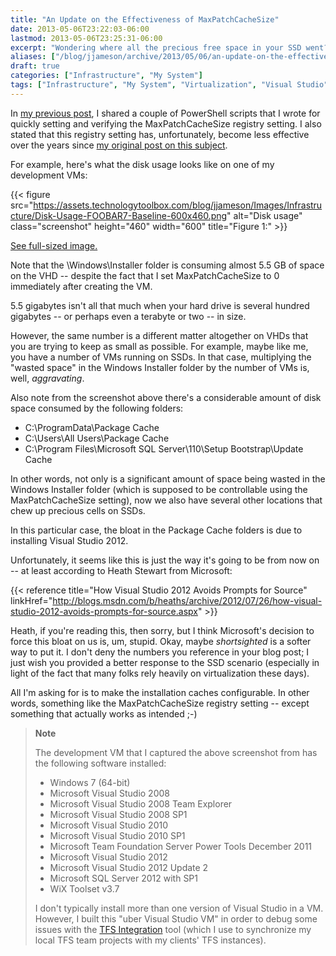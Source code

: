 ```yaml
---
title: "An Update on the Effectiveness of MaxPatchCacheSize"
date: 2013-05-06T23:22:03-06:00
lastmod: 2013-05-06T23:25:31-06:00
excerpt: "Wondering where all the precious free space in your SSD went? Well, here are a few possibilities."
aliases: ["/blog/jjameson/archive/2013/05/06/an-update-on-the-effectiveness-of-maxpatchcachesize.aspx"]
draft: true
categories: ["Infrastructure", "My System"]
tags: ["Infrastructure", "My System", "Virtualization", "Visual Studio"]
---
```


In
[my previous post](/blog/jjameson/2013/05/06/powershell-scripts-for-managing-maxpatchcachesize),
I shared a couple of PowerShell scripts that I wrote for quickly setting and
verifying the MaxPatchCacheSize registry setting. I also stated that this
registry setting has, unfortunately, become less effective over the years since
[my original post on this subject](/blog/jjameson/2010/04/30/save-significant-disk-space-by-setting-maxpatchcachesize-to-0).

For example, here's what the disk usage looks like on one of my development VMs:

{{< figure src="https://assets.technologytoolbox.com/blog/jjameson/Images/Infrastructure/Disk-Usage-FOOBAR7-Baseline-600x460.png" alt="Disk usage" class="screenshot" height="460" width="600" title="Figure 1:" >}}

[See full-sized image.](https://assets.technologytoolbox.com/blog/jjameson/Images/Infrastructure/Disk-Usage-FOOBAR7-Baseline-991x760.png)

Note that the \Windows\Installer folder is consuming almost 5.5 GB of space on
the VHD -- despite the fact that I set MaxPatchCacheSize to 0 immediately after
creating the VM.

5.5 gigabytes isn't all that much when your hard drive is several hundred
gigabytes -- or perhaps even a terabyte or two -- in size.

However, the same number is a different matter altogether on VHDs that you are
trying to keep as small as possible. For example, maybe like me, you have a
number of VMs running on SSDs. In that case, multiplying the "wasted space" in
the Windows Installer folder by the number of VMs is, well, *aggravating*.

Also note from the screenshot above there's a considerable amount of disk space
consumed by the following folders:

- C:\ProgramData\Package Cache
- C:\Users\All Users\Package Cache
- C:\Program Files\Microsoft SQL Server\110\Setup Bootstrap\Update Cache

In other words, not only is a significant amount of space being wasted in the
Windows Installer folder (which is supposed to be controllable using the
MaxPatchCacheSize setting), now we also have several other locations that chew
up precious cells on SSDs.

In this particular case, the bloat in the Package Cache folders is due to
installing Visual Studio 2012.

Unfortunately, it seems like this is just the way it's going to be from now on
-- at least according to Heath Stewart from Microsoft:

{{< reference title="How Visual Studio 2012 Avoids Prompts for Source" linkHref="http://blogs.msdn.com/b/heaths/archive/2012/07/26/how-visual-studio-2012-avoids-prompts-for-source.aspx" >}}

Heath, if you're reading this, then sorry, but I think Microsoft's decision to
force this bloat on us is, um, stupid. Okay, maybe *shortsighted* is a softer
way to put it. I don't deny the numbers you reference in your blog post; I just
wish you provided a better response to the SSD scenario (especially in light of
the fact that many folks rely heavily on virtualization these days).

All I'm asking for is to make the installation caches configurable. In other
words, something like the MaxPatchCacheSize registry setting -- except something
that actually works as intended ;-)

> **Note**
>
> The development VM that I captured the above screenshot from has the following
> software installed:
>
> - Windows 7 (64-bit)
> - Microsoft Visual Studio 2008
> - Microsoft Visual Studio 2008 Team Explorer
> - Microsoft Visual Studio 2008 SP1
> - Microsoft Visual Studio 2010
> - Microsoft Visual Studio 2010 SP1
> - Microsoft Team Foundation Server Power Tools December 2011
> - Microsoft Visual Studio 2012
> - Microsoft Visual Studio 2012 Update 2
> - Microsoft SQL Server 2012 with SP1
> - WiX Toolset v3.7
>
> I don't typically install more than one version of Visual Studio in a VM.
> However, I built this "uber Visual Studio VM" in order to debug some issues
> with the
> [TFS Integration](http://visualstudiogallery.msdn.microsoft.com/eb77e739-c98c-4e36-9ead-fa115b27fefe)
> tool (which I use to synchronize my local TFS team projects with my clients'
> TFS instances).

